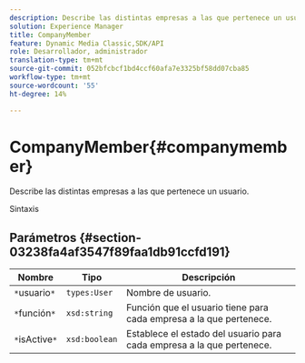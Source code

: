 ```yaml
---
description: Describe las distintas empresas a las que pertenece un usuario.
solution: Experience Manager
title: CompanyMember
feature: Dynamic Media Classic,SDK/API
role: Desarrollador, administrador
translation-type: tm+mt
source-git-commit: 052bfcbcf1bd4ccf60afa7e3325bf58dd07cba85
workflow-type: tm+mt
source-wordcount: '55'
ht-degree: 14%

---
```



# CompanyMember{#companymember}

Describe las distintas empresas a las que pertenece un usuario.

Sintaxis

## Parámetros {#section-03238fa4af3547f89faa1db91ccfd191}

| Nombre | Tipo | Descripción |
|---|---|---|
| `*`usuario`*` | `types:User` | Nombre de usuario. |
| `*`función`*` | `xsd:string` | Función que el usuario tiene para cada empresa a la que pertenece. |
| `*`isActive`*` | `xsd:boolean` | Establece el estado del usuario para cada empresa a la que pertenece. |

